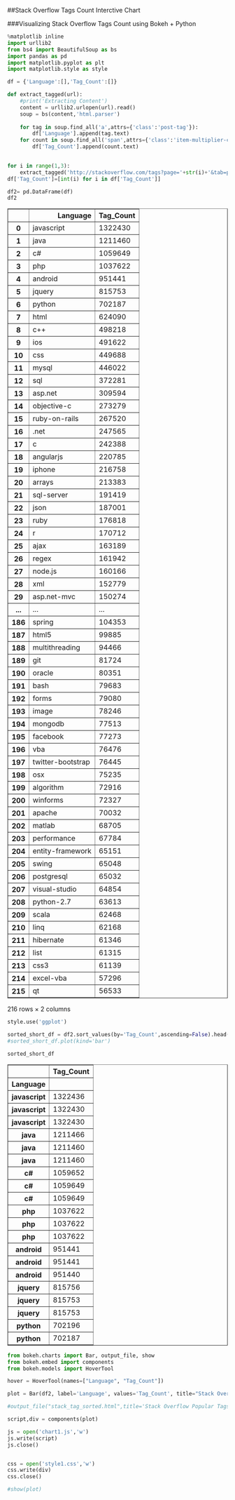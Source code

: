 
##Stack Overflow Tags Count Interctive Chart

###Visualizing Stack Overflow Tags Count using Bokeh + Python


```python
%matplotlib inline
import urllib2
from bs4 import BeautifulSoup as bs
import pandas as pd
import matplotlib.pyplot as plt
import matplotlib.style as style

```


```python
df = {'Language':[],'Tag_Count':[]}

```


```python
def extract_tagged(url):
    #print('Extracting Content')
    content = urllib2.urlopen(url).read()
    soup = bs(content,'html.parser')
     
    for tag in soup.find_all('a',attrs={'class':'post-tag'}):
        df['Language'].append(tag.text)
    for count in soup.find_all('span',attrs={'class':'item-multiplier-count'}):
        df['Tag_Count'].append(count.text)
    

```


```python
for i in range(1,3):
    extract_tagged('http://stackoverflow.com/tags?page='+str(i)+'&tab=popular')    
df['Tag_Count']=[int(i) for i in df['Tag_Count']]

df2= pd.DataFrame(df)
df2

```




<div>
<table border="1" class="dataframe">
  <thead>
    <tr style="text-align: right;">
      <th></th>
      <th>Language</th>
      <th>Tag_Count</th>
    </tr>
  </thead>
  <tbody>
    <tr>
      <th>0</th>
      <td>javascript</td>
      <td>1322430</td>
    </tr>
    <tr>
      <th>1</th>
      <td>java</td>
      <td>1211460</td>
    </tr>
    <tr>
      <th>2</th>
      <td>c#</td>
      <td>1059649</td>
    </tr>
    <tr>
      <th>3</th>
      <td>php</td>
      <td>1037622</td>
    </tr>
    <tr>
      <th>4</th>
      <td>android</td>
      <td>951441</td>
    </tr>
    <tr>
      <th>5</th>
      <td>jquery</td>
      <td>815753</td>
    </tr>
    <tr>
      <th>6</th>
      <td>python</td>
      <td>702187</td>
    </tr>
    <tr>
      <th>7</th>
      <td>html</td>
      <td>624090</td>
    </tr>
    <tr>
      <th>8</th>
      <td>c++</td>
      <td>498218</td>
    </tr>
    <tr>
      <th>9</th>
      <td>ios</td>
      <td>491622</td>
    </tr>
    <tr>
      <th>10</th>
      <td>css</td>
      <td>449688</td>
    </tr>
    <tr>
      <th>11</th>
      <td>mysql</td>
      <td>446022</td>
    </tr>
    <tr>
      <th>12</th>
      <td>sql</td>
      <td>372281</td>
    </tr>
    <tr>
      <th>13</th>
      <td>asp.net</td>
      <td>309594</td>
    </tr>
    <tr>
      <th>14</th>
      <td>objective-c</td>
      <td>273279</td>
    </tr>
    <tr>
      <th>15</th>
      <td>ruby-on-rails</td>
      <td>267520</td>
    </tr>
    <tr>
      <th>16</th>
      <td>.net</td>
      <td>247565</td>
    </tr>
    <tr>
      <th>17</th>
      <td>c</td>
      <td>242388</td>
    </tr>
    <tr>
      <th>18</th>
      <td>angularjs</td>
      <td>220785</td>
    </tr>
    <tr>
      <th>19</th>
      <td>iphone</td>
      <td>216758</td>
    </tr>
    <tr>
      <th>20</th>
      <td>arrays</td>
      <td>213383</td>
    </tr>
    <tr>
      <th>21</th>
      <td>sql-server</td>
      <td>191419</td>
    </tr>
    <tr>
      <th>22</th>
      <td>json</td>
      <td>187001</td>
    </tr>
    <tr>
      <th>23</th>
      <td>ruby</td>
      <td>176818</td>
    </tr>
    <tr>
      <th>24</th>
      <td>r</td>
      <td>170712</td>
    </tr>
    <tr>
      <th>25</th>
      <td>ajax</td>
      <td>163189</td>
    </tr>
    <tr>
      <th>26</th>
      <td>regex</td>
      <td>161942</td>
    </tr>
    <tr>
      <th>27</th>
      <td>node.js</td>
      <td>160166</td>
    </tr>
    <tr>
      <th>28</th>
      <td>xml</td>
      <td>152779</td>
    </tr>
    <tr>
      <th>29</th>
      <td>asp.net-mvc</td>
      <td>150274</td>
    </tr>
    <tr>
      <th>...</th>
      <td>...</td>
      <td>...</td>
    </tr>
    <tr>
      <th>186</th>
      <td>spring</td>
      <td>104353</td>
    </tr>
    <tr>
      <th>187</th>
      <td>html5</td>
      <td>99885</td>
    </tr>
    <tr>
      <th>188</th>
      <td>multithreading</td>
      <td>94466</td>
    </tr>
    <tr>
      <th>189</th>
      <td>git</td>
      <td>81724</td>
    </tr>
    <tr>
      <th>190</th>
      <td>oracle</td>
      <td>80351</td>
    </tr>
    <tr>
      <th>191</th>
      <td>bash</td>
      <td>79683</td>
    </tr>
    <tr>
      <th>192</th>
      <td>forms</td>
      <td>79080</td>
    </tr>
    <tr>
      <th>193</th>
      <td>image</td>
      <td>78246</td>
    </tr>
    <tr>
      <th>194</th>
      <td>mongodb</td>
      <td>77513</td>
    </tr>
    <tr>
      <th>195</th>
      <td>facebook</td>
      <td>77273</td>
    </tr>
    <tr>
      <th>196</th>
      <td>vba</td>
      <td>76476</td>
    </tr>
    <tr>
      <th>197</th>
      <td>twitter-bootstrap</td>
      <td>76445</td>
    </tr>
    <tr>
      <th>198</th>
      <td>osx</td>
      <td>75235</td>
    </tr>
    <tr>
      <th>199</th>
      <td>algorithm</td>
      <td>72916</td>
    </tr>
    <tr>
      <th>200</th>
      <td>winforms</td>
      <td>72327</td>
    </tr>
    <tr>
      <th>201</th>
      <td>apache</td>
      <td>70032</td>
    </tr>
    <tr>
      <th>202</th>
      <td>matlab</td>
      <td>68705</td>
    </tr>
    <tr>
      <th>203</th>
      <td>performance</td>
      <td>67784</td>
    </tr>
    <tr>
      <th>204</th>
      <td>entity-framework</td>
      <td>65151</td>
    </tr>
    <tr>
      <th>205</th>
      <td>swing</td>
      <td>65048</td>
    </tr>
    <tr>
      <th>206</th>
      <td>postgresql</td>
      <td>65032</td>
    </tr>
    <tr>
      <th>207</th>
      <td>visual-studio</td>
      <td>64854</td>
    </tr>
    <tr>
      <th>208</th>
      <td>python-2.7</td>
      <td>63613</td>
    </tr>
    <tr>
      <th>209</th>
      <td>scala</td>
      <td>62468</td>
    </tr>
    <tr>
      <th>210</th>
      <td>linq</td>
      <td>62168</td>
    </tr>
    <tr>
      <th>211</th>
      <td>hibernate</td>
      <td>61346</td>
    </tr>
    <tr>
      <th>212</th>
      <td>list</td>
      <td>61315</td>
    </tr>
    <tr>
      <th>213</th>
      <td>css3</td>
      <td>61139</td>
    </tr>
    <tr>
      <th>214</th>
      <td>excel-vba</td>
      <td>57296</td>
    </tr>
    <tr>
      <th>215</th>
      <td>qt</td>
      <td>56533</td>
    </tr>
  </tbody>
</table>
<p>216 rows × 2 columns</p>
</div>




```python
style.use('ggplot')

sorted_short_df = df2.sort_values(by='Tag_Count',ascending=False).head(20).set_index('Language')
#sorted_short_df.plot(kind='bar')

sorted_short_df
```




<div>
<table border="1" class="dataframe">
  <thead>
    <tr style="text-align: right;">
      <th></th>
      <th>Tag_Count</th>
    </tr>
    <tr>
      <th>Language</th>
      <th></th>
    </tr>
  </thead>
  <tbody>
    <tr>
      <th>javascript</th>
      <td>1322436</td>
    </tr>
    <tr>
      <th>javascript</th>
      <td>1322430</td>
    </tr>
    <tr>
      <th>javascript</th>
      <td>1322430</td>
    </tr>
    <tr>
      <th>java</th>
      <td>1211466</td>
    </tr>
    <tr>
      <th>java</th>
      <td>1211460</td>
    </tr>
    <tr>
      <th>java</th>
      <td>1211460</td>
    </tr>
    <tr>
      <th>c#</th>
      <td>1059652</td>
    </tr>
    <tr>
      <th>c#</th>
      <td>1059649</td>
    </tr>
    <tr>
      <th>c#</th>
      <td>1059649</td>
    </tr>
    <tr>
      <th>php</th>
      <td>1037622</td>
    </tr>
    <tr>
      <th>php</th>
      <td>1037622</td>
    </tr>
    <tr>
      <th>php</th>
      <td>1037622</td>
    </tr>
    <tr>
      <th>android</th>
      <td>951441</td>
    </tr>
    <tr>
      <th>android</th>
      <td>951441</td>
    </tr>
    <tr>
      <th>android</th>
      <td>951440</td>
    </tr>
    <tr>
      <th>jquery</th>
      <td>815756</td>
    </tr>
    <tr>
      <th>jquery</th>
      <td>815753</td>
    </tr>
    <tr>
      <th>jquery</th>
      <td>815753</td>
    </tr>
    <tr>
      <th>python</th>
      <td>702196</td>
    </tr>
    <tr>
      <th>python</th>
      <td>702187</td>
    </tr>
  </tbody>
</table>
</div>




```python
from bokeh.charts import Bar, output_file, show
from bokeh.embed import components
from bokeh.models import HoverTool

hover = HoverTool(names=["Language", "Tag_Count"])

plot = Bar(df2, label='Language', values='Tag_Count', title="Stack Overflow Popular Tags", width=1000,legend=False,tooltips=[('Tag_Count:', '@height'), ('Language:', '@Language')])

#output_file("stack_tag_sorted.html",title='Stack Overflow Popular Tags')

script,div = components(plot)

js = open('chart1.js','w')
js.write(script)
js.close()


css = open('style1.css','w')
css.write(div)
css.close()

#show(plot)
```
